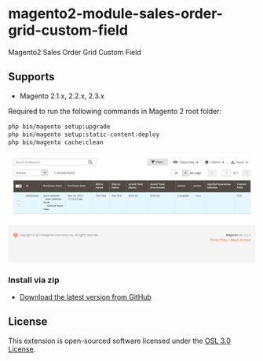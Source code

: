 # magento2-module-sales-order-grid-custom-field
Magento2 Sales Order Grid Custom Field

## Supports

- Magento 2.1.x, 2.2.x, 2.3.x

Required to run the following commands in Magento 2 root folder:

```
php bin/magento setup:upgrade
php bin/magento setup:static-content:deploy
php bin/magento cache:clean
```
![Module Logo](app/code/V4U/SalesGrid/docs/OrdersOperationsSalesMagentoAdmin.png)

### Install via zip

* [Download the latest version from GitHub](https://github.com/vrajeshkpatel/magento2-module-sales-order-grid-custom-field.git)


## License

This extension is open-sourced software licensed under the [OSL 3.0 License](https://opensource.org/licenses/osl-3.0).
